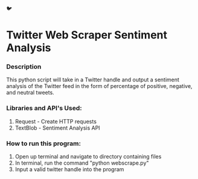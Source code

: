 :bird: 
# Twitter Web Scraper Sentiment Analysis

### Description

This python script will take in a Twitter handle and output a sentiment analysis of the Twitter feed in the form of percentage of positive, negative, and neutral tweets.

### Libraries and API's Used:
1) Request - Create HTTP requests
2) TextBlob - Sentiment Analysis API

### How to run this program:
1) Open up terminal and navigate to directory containing files
2) In terminal, run the command "python webscrape.py"
3) Input a valid twitter handle into the program
